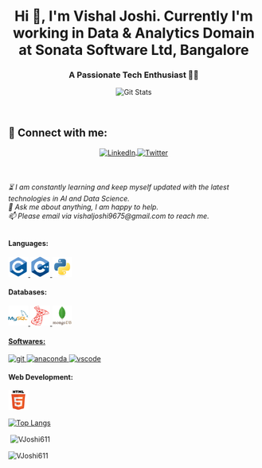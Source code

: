 <h1 align="center">Hi 👋, I'm Vishal Joshi. Currently I'm working in Data & Analytics Domain at Sonata Software Ltd, Bangalore</h1>
<h3 align="center">A Passionate Tech Enthusiast 👨‍💻</h3>
<p align="center"> <img src="https://komarev.com/ghpvc/?username=VJoshi611&label=Profile%20views&color=0e75b6&style=flat" alt="Git Stats" /> </p>

<br>
<h2 align="left">🚀 Connect with me:</h3>
<p align="center">
<a href="https://www.linkedin.com/in/vishaljoshi06/" target="blank">
  <img align="center" src="https://raw.githubusercontent.com/rahuldkjain/github-profile-readme-generator/master/src/images/icons/Social/linked-in-alt.svg" alt="LinkedIn" height="30" width="40" />
</a>
<a href="https://x.com/Vi_Shall_" target="blank">
  <img align="center" src="https://raw.githubusercontent.com/rahuldkjain/github-profile-readme-generator/master/src/images/icons/Social/twitter.svg" alt="Twitter" height="30" width="40" />
</a>


</p>
<br>

</a> </p>
<h6 align="left">
⏳ I am constantly learning and keep myself updated with the latest technologies in AI and Data Science.</br>
💬 Ask me about anything, I am happy to help.</br>
📫 Please email via vishaljoshi9675@gmail.com to reach me.</br>



<h4 align="left">Languages:</h4>
<p align="left"> 
<a href="https://www.cprogramming.com/" target="_blank"> <img src="https://raw.githubusercontent.com/devicons/devicon/master/icons/c/c-original.svg" alt="c" width="40" height="40"/> </a>
<a href="https://www.w3schools.com/cpp/" target="_blank"><img src="https://raw.githubusercontent.com/devicons/devicon/master/icons/cplusplus/cplusplus-original.svg" alt="cplusplus" width="40" height="40"/> </a>
<a href="https://www.python.org" target="_blank"> <img src="https://raw.githubusercontent.com/devicons/devicon/master/icons/python/python-original.svg" alt="python" width="40" height="40"/></a>
  

 <h4 align="left">Databases:</h4>
<p align="left">
  <a href="https://www.mysql.com/" target="_blank"> 
    <img src="https://raw.githubusercontent.com/devicons/devicon/master/icons/mysql/mysql-original-wordmark.svg" alt="mysql" width="40" height="40"/>
  </a>
  <a href="https://www.microsoft.com/en-us/sql-server" target="_blank"> 
    <img src="https://raw.githubusercontent.com/devicons/devicon/master/icons/microsoftsqlserver/microsoftsqlserver-plain.svg" alt="ms-sql" width="40" height="40"/>
  </a>
  <a href="https://www.mongodb.com/" target="_blank"> 
    <img src="https://raw.githubusercontent.com/devicons/devicon/master/icons/mongodb/mongodb-original-wordmark.svg" alt="mongodb" width="40" height="40"/>
  
 
<h4 align="left">Softwares:</h4>
<p align="left"> 
  <a href="https://git-scm.com/" target="_blank">
    <img src="https://www.vectorlogo.zone/logos/git-scm/git-scm-icon.svg" alt="git" width="40" height="40"/>
  </a>
  <a href="https://www.anaconda.com/" target="_blank">
    <img src="https://cdn.ourcodeworld.com/public-media/articles/anaconda-python-6185c003c98a3.png" alt="anaconda" width="40" height="40"/>
  </a>
  <a href="https://code.visualstudio.com/" target="_blank">
    <img src="https://cdn.jsdelivr.net/gh/devicons/devicon/icons/vscode/vscode-original.svg" alt="vscode" width="40" height="40"/>
  </a>
  

  
 <h4 align="left">Web Development:</h4>
<p align="left">
  <a href="https://www.w3.org/html/" target="_blank"> <img src="https://raw.githubusercontent.com/devicons/devicon/master/icons/html5/html5-original-wordmark.svg" alt="html5" width="40" height="40"/> </a>
 

[![Top Langs](https://github-readme-stats.vercel.app/api/top-langs/?username=VJoshi611&hide=java,html,css&theme=tokyonight)](https://github.com/VJoshi611/github-readme-stats)

<p>&nbsp;<img align="center" src="https://github-readme-stats.vercel.app/api?username=VJoshi611&show_icons=true&locale=en" alt="VJoshi611" /></p>

<p><img align="center" src="https://github-readme-streak-stats.herokuapp.com/?user=VJoshi611&&hide=java,html,css&theme=radical" alt="VJoshi611" /></p>


